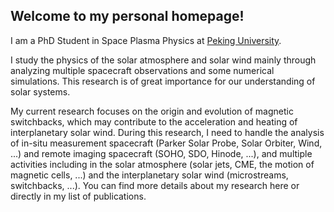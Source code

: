 Welcome to my personal homepage!
---

I am a PhD Student in Space Plasma Physics at [Peking University](https://www.pku.edu.cn/). 

I study the physics of the solar atmosphere and solar wind mainly through analyzing multiple spacecraft observations and some numerical simulations. This research is of great importance for our understanding of solar systems. 

My current research focuses on the origin and evolution of magnetic switchbacks, which may contribute to the acceleration and heating of interplanetary solar wind. During this research, I need to handle the analysis of in-situ measurement spacecraft (Parker Solar Probe, Solar Orbiter, Wind, ...) and remote imaging spacecraft (SOHO, SDO, Hinode, ...), and multiple activities including in the solar atmosphere (solar jets, CME, the motion of magnetic cells, ...) and the interplanetary solar wind (microstreams, switchbacks, ...). You can find more details about my research here or directly in my list of publications.
